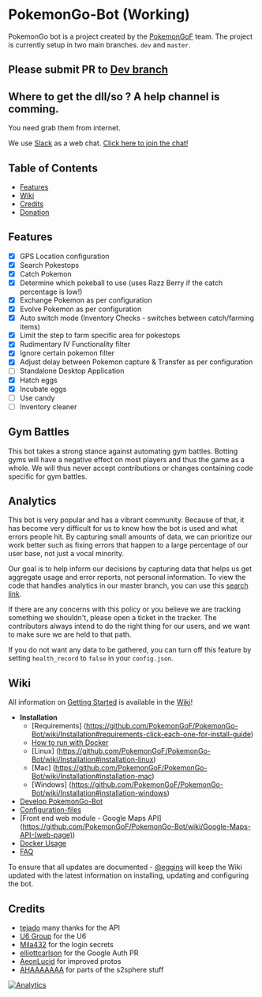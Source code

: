 
# PokemonGo-Bot (Working)
PokemonGo bot is a project created by the [PokemonGoF](https://github.com/PokemonGoF) team.
The project is currently setup in two main branches. `dev` and `master`.

## Please submit PR to [Dev branch](https://github.com/PokemonGoF/PokemonGo-Bot/tree/dev)

## Where to get the dll/so ? A help channel is comming.
You need grab them from internet.

We use [Slack](https://slack.com) as a web chat. [Click here to join the chat!](https://pokemongo-bot.herokuapp.com)

## Table of Contents
- [Features](#features)
- [Wiki](#wiki)
- [Credits](#credits)
- [Donation](#donation)


## Features
- [x] GPS Location configuration
- [x] Search Pokestops
- [x] Catch Pokemon
- [x] Determine which pokeball to use (uses Razz Berry if the catch percentage is low!)
- [x] Exchange Pokemon as per configuration
- [x] Evolve Pokemon as per configuration
- [x] Auto switch mode (Inventory Checks - switches between catch/farming items)
- [x] Limit the step to farm specific area for pokestops
- [x] Rudimentary IV Functionality filter
- [x] Ignore certain pokemon filter
- [x] Adjust delay between Pokemon capture & Transfer as per configuration
- [ ] Standalone Desktop Application
- [x] Hatch eggs
- [x] Incubate eggs
- [ ] Use candy
- [ ] Inventory cleaner

## Gym Battles
This bot takes a strong stance against automating gym battles. Botting gyms will have a negative effect on most players and thus the game as a whole. We will thus never accept contributions or changes containing code specific for gym battles.

## Analytics
This bot is very popular and has a vibrant community. Because of that, it has become very difficult for us to know how the bot is used and what errors people hit. By capturing small amounts of data, we can prioritize our work better such as fixing errors that happen to a large percentage of our user base, not just a vocal minority.

Our goal is to help inform our decisions by capturing data that helps us get aggregate usage and error reports, not personal information. To view the code that handles analytics in our master branch, you can use this [search link](https://github.com/PokemonGoF/PokemonGo-Bot/search?utf8=%E2%9C%93&q=BotEvent).

If there are any concerns with this policy or you believe we are tracking something we shouldn't, please open a ticket in the tracker. The contributors always intend to do the right thing for our users, and we want to make sure we are held to that path.

If you do not want any data to be gathered, you can turn off this feature by setting `health_record` to `false` in your `config.json`.

## Wiki
All information on [Getting Started](https://github.com/PokemonGoF/PokemonGo-Bot/wiki/Getting-Started) is available in the [Wiki](https://github.com/PokemonGoF/PokemonGo-Bot/wiki/)!
- __Installation__
  - [Requirements] (https://github.com/PokemonGoF/PokemonGo-Bot/wiki/Installation#requirements-click-each-one-for-install-guide)
  - [How to run with Docker](https://github.com/PokemonGoF/PokemonGo-Bot/wiki/How-to-run-with-Docker)
  - [Linux] (https://github.com/PokemonGoF/PokemonGo-Bot/wiki/Installation#installation-linux)
  - [Mac] (https://github.com/PokemonGoF/PokemonGo-Bot/wiki/Installation#installation-mac)
  - [Windows] (https://github.com/PokemonGoF/PokemonGo-Bot/wiki/Installation#installation-windows)
- [Develop PokemonGo-Bot](https://github.com/PokemonGoF/PokemonGo-Bot/wiki/Develop-PokemonGo-Bot)
- [Configuration-files](https://github.com/PokemonGoF/PokemonGo-Bot/wiki/Configuration-files)
- [Front end web module - Google Maps API] (https://github.com/PokemonGoF/PokemonGo-Bot/wiki/Google-Maps-API-(web-page))
- [Docker Usage](https://github.com/PokemonGoF/PokemonGo-Bot/wiki/FAQ#how-to-run-with-docker)
- [FAQ](https://github.com/PokemonGoF/PokemonGo-Bot/wiki/FAQ)

To ensure that all updates are documented - [@eggins](https://github.com/eggins) will keep the Wiki updated with the latest information on installing, updating and configuring the bot.

## Credits
- [tejado](https://github.com/tejado) many thanks for the API
- [U6 Group](http://pgoapi.com) for the U6
- [Mila432](https://github.com/Mila432/Pokemon_Go_API) for the login secrets
- [elliottcarlson](https://github.com/elliottcarlson) for the Google Auth PR
- [AeonLucid](https://github.com/AeonLucid/POGOProtos) for improved protos
- [AHAAAAAAA](https://github.com/AHAAAAAAA/PokemonGo-Map) for parts of the s2sphere stuff


[![Analytics](https://ga-beacon.appspot.com/UA-81468120-1/welcome-page-master)](https://github.com/igrigorik/ga-beacon)
